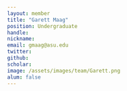 ```yaml
---
layout: member
title: "Garett Maag"
position: Undergraduate
handle: 
nickname: 
email: gmaag@asu.edu 
twitter: 
github: 
scholar: 
image: /assets/images/team/Garett.png
alum: false
---
```

